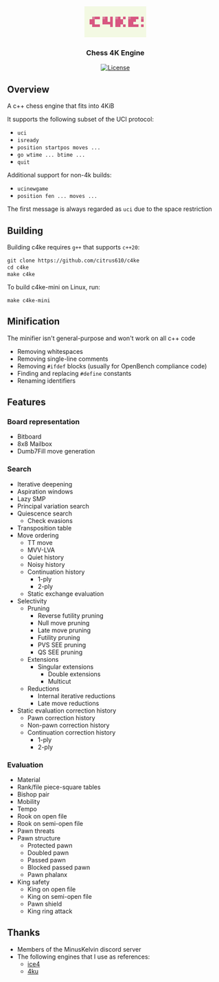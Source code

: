 <div align="center">

  <img src="logo.png">
  <h3>Chess 4K Engine</h3>

  [![License][badge-license]][link-license]

</div>

## Overview
A c++ chess engine that fits into 4KiB

It supports the following subset of the UCI protocol:
- `uci`
- `isready`
- `position startpos moves ...`
- `go wtime ... btime ...`
- `quit`

Additional support for non-4k builds:
- `ucinewgame`
- `position fen ... moves ...`

The first message is always regarded as `uci` due to the space restriction

## Building
Building c4ke requires `g++` that supports `c++20`:
```
git clone https://github.com/citrus610/c4ke
cd c4ke
make c4ke
```
To build c4ke-mini on Linux, run:
```
make c4ke-mini
```

## Minification
The minifier isn't general-purpose and won't work on all c++ code
- Removing whitespaces
- Removing single-line comments
- Removing `#ifdef` blocks (usually for OpenBench compliance code)
- Finding and replacing `#define` constants
- Renaming identifiers

## Features
### Board representation
- Bitboard
- 8x8 Mailbox
- Dumb7Fill move generation
### Search
- Iterative deepening
- Aspiration windows
- Lazy SMP
- Principal variation search
- Quiescence search
  - Check evasions
- Transposition table
- Move ordering
  - TT move
  - MVV-LVA
  - Quiet history
  - Noisy history
  - Continuation history
    - 1-ply
    - 2-ply
  - Static exchange evaluation
- Selectivity
  - Pruning
    - Reverse futility pruning
    - Null move pruning
    - Late move pruning
    - Futility pruning
    - PVS SEE pruning
    - QS SEE pruning
  - Extensions
    - Singular extensions
      - Double extensions
      - Multicut
  - Reductions
    - Internal iterative reductions
    - Late move reductions
- Static evaluation correction history
  - Pawn correction history
  - Non-pawn correction history
  - Continuation correction history
    - 1-ply
    - 2-ply
### Evaluation
- Material
- Rank/file piece-square tables
- Bishop pair
- Mobility
- Tempo
- Rook on open file
- Rook on semi-open file
- Pawn threats
- Pawn structure
  - Protected pawn
  - Doubled pawn
  - Passed pawn
  - Blocked passed pawn
  - Pawn phalanx
- King safety
  - King on open file
  - King on semi-open file
  - Pawn shield
  - King ring attack

## Thanks
- Members of the MinusKelvin discord server
- The following engines that I use as references:
  - [ice4](https://github.com/MinusKelvin/ice4)
  - [4ku](https://github.com/kz04px/4ku)

[badge-license]: https://img.shields.io/github/license/citrus610/c4ke?style=for-the-badge&label=license&color=success

[link-license]: LICENSE
